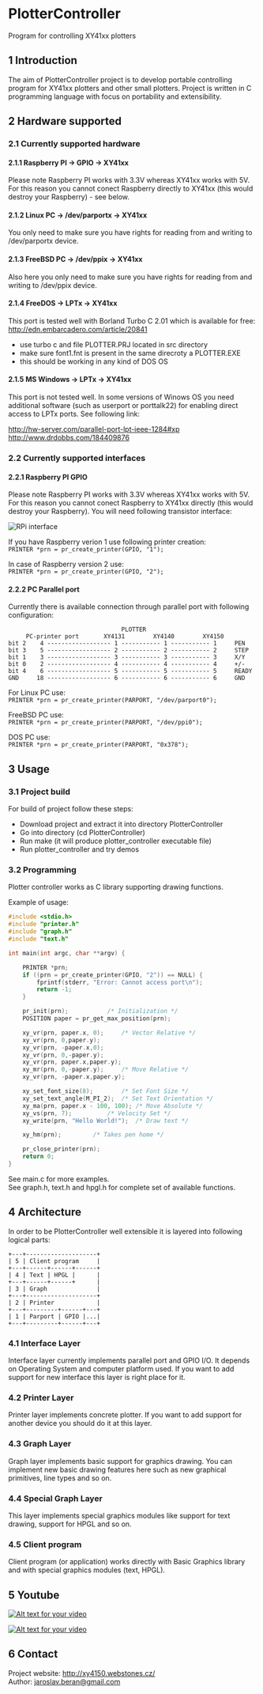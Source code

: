 # PlotterController
Program for controlling XY41xx plotters 

## 1 Introduction

The aim of PlotterController project is to develop portable controlling 
program for XY41xx plotters and other small plotters. Project is written 
in C programming language with focus on portability and extensibility.


## 2 Hardware supported

### 2.1 Currently supported hardware

#### 2.1.1 Raspberry PI -> GPIO -> XY41xx
Please note Raspberry PI works with 3.3V whereas XY41xx works with 5V. For this 
reason you cannot conect Raspberry directly to XY41xx (this would destroy 
your Raspberry) - see below. 

#### 2.1.2 Linux PC -> /dev/parportx -> XY41xx
You only need to make sure you have rights for reading from and writing to 
/dev/parportx device.

#### 2.1.3 FreeBSD PC -> /dev/ppix -> XY41xx
Also here you only need to make sure you have rights for reading from and 
writing to /dev/ppix device.

#### 2.1.4 FreeDOS -> LPTx -> XY41xx
This port is tested well with Borland Turbo C 2.01 which is available for free:  
http://edn.embarcadero.com/article/20841

 * use turbo c and file PLOTTER.PRJ located in src directory
 * make sure font1.fnt is present in the same direcroty a PLOTTER.EXE
 * this should be working in any kind of DOS OS

#### 2.1.5 MS Windows -> LPTx -> XY41xx
This port is not tested well. In some versions of Winows OS you need 
additional software (such as userport or porttalk22) for enabling direct access 
to LPTx ports. See following link:
  
http://hw-server.com/parallel-port-lpt-ieee-1284#xp  
http://www.drdobbs.com/184409876  


### 2.2 Currently supported interfaces

#### 2.2.1 Raspberry PI GPIO
Please note Raspberry PI works with 3.3V whereas XY41xx works with 5V. For this 
reason you cannot conect Raspberry to XY41xx directly (this would destroy 
your Raspberry). You will need following transistor interface:  

![RPi interface](doc/rpi_if.png)
  
If you have Raspberry verion 1 use following printer creation:  
`PRINTER *prn = pr_create_printer(GPIO, "1");`  
  
In case of Raspberry version 2 use:  
`PRINTER *prn = pr_create_printer(GPIO, "2");`  
   
#### 2.2.2 PC Parallel port
Currently there is available connection through parallel port with 
following configuration:

```
                                PLOTTER
     PC-printer port       XY4131        XY4140        XY4150
bit 2    4 ------------------ 1 ----------- 1 ----------- 1     PEN
bit 3    5 ------------------ 2 ----------- 2 ----------- 2     STEP
bit 1    3 ------------------ 3 ----------- 3 ----------- 3     X/Y
bit 0    2 ------------------ 4 ----------- 4 ----------- 4     +/-
bit 4    6 ------------------ 5 ----------- 5 ----------- 5     READY
GND     18 ------------------ 6 ----------- 6 ----------- 6     GND
```
  
For Linux PC use:  
`PRINTER *prn = pr_create_printer(PARPORT, "/dev/parport0");`  
  
FreeBSD PC use:  
`PRINTER *prn = pr_create_printer(PARPORT, "/dev/ppi0");`  
  
DOS PC use:  
`PRINTER *prn = pr_create_printer(PARPORT, "0x378");`  
  
## 3 Usage

### 3.1 Project build

For build of project follow these steps:

* Download project and extract it into directory PlotterController
* Go into directory (cd PlotterController)
* Run make (it will produce plotter_controller executable file)
* Run plotter_controller and try demos


### 3.2 Programming

Plotter controller works as C library supporting drawing functions.  
  
Example of usage:

```c
#include <stdio.h>
#include "printer.h"
#include "graph.h"
#include "text.h"

int main(int argc, char **argv) {

	PRINTER *prn;
	if ((prn = pr_create_printer(GPIO, "2")) == NULL) {
		fprintf(stderr, "Error: Cannot access port\n");
		return -1;
	}

	pr_init(prn);			/* Initialization */
	POSITION paper = pr_get_max_position(prn);

	xy_vr(prn, paper.x, 0);		/* Vector Relative */
	xy_vr(prn, 0,paper.y);
	xy_vr(prn, -paper.x,0);
	xy_vr(prn, 0,-paper.y);
	xy_vr(prn, paper.x,paper.y);
	xy_mr(prn, 0,-paper.y);		/* Move Relative */
	xy_vr(prn, -paper.x,paper.y);

	xy_set_font_size(8);		/* Set Font Size */
	xy_set_text_angle(M_PI_2);	/* Set Text Orientation */
	xy_ma(prn, paper.x - 100, 100);	/* Move Absolute */
	xy_vs(prn, 7);			/* Velocity Set */
	xy_write(prn, "Hello World!");	/* Draw text */

	xy_hm(prn);			/* Takes pen home */

	pr_close_printer(prn);
	return 0;
}
```

See main.c for more examples.  
See graph.h, text.h and hpgl.h for complete set of available functions.  


## 4 Architecture

In order to be PlotterController well extensible it is layered into following 
logical parts:

```
+---+--------------------+
| 5 | Client program     |
+---+------+------+------+
| 4 | Text | HPGL |      |
+---+------+------+      |
| 3 | Graph              |
+---+--------------------+
| 2 | Printer            |
+---+---------+------+---+
| 1 | Parport | GPIO |...|
+---+---------+------+---+
```

### 4.1 Interface Layer

Interface layer currently implements parallel port and GPIO I/O. It depends on 
Operating System and computer platform used. If you want to add support for 
new interface this layer is right place for it.


### 4.2 Printer Layer

Printer layer implements concrete plotter. If you want to add support for 
another device you should do it at this layer.


### 4.3 Graph Layer

Graph layer implements basic support for graphics drawing. You can implement 
new basic drawing features here such as new graphical primitives, line types
and so on.


### 4.4 Special Graph Layer

This layer implements special graphics modules like support for text drawing,
support for HPGL and so on.


### 4.5 Client program

Client program (or application) works directly with Basic Graphics library and 
with special graphics modules (text, HPGL).

## 5 Youtube

[![Alt text for your video](https://img.youtube.com/vi/rBLfUTozy2g/0.jpg)](http://www.youtube.com/watch?v=rBLfUTozy2g)
  
[![Alt text for your video](https://img.youtube.com/vi/3A5FSUkz8Y8/0.jpg)](http://www.youtube.com/watch?v=3A5FSUkz8Y8)

## 6 Contact
Project website:	http://xy4150.webstones.cz/  
Author:			jaroslav.beran@gmail.com  
